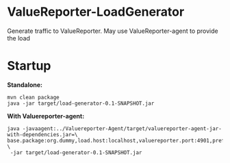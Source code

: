 # ValueReporter-LoadGenerator
Generate traffic to ValueReporter. May use ValueReporter-agent to provide the load

Startup
=====

__Standalone:__
```
mvn clean package
java -jar target/load-generator-0.1-SNAPSHOT.jar 
```
__With Valuereporter-agent:__

```
java -javaagent:../Valuereporter-Agent/target/valuereporter-agent-jar-with-dependencies.jar=\
base.package:org.dummy,load.host:localhost,valuereporter.port:4901,prefix:myService \
 -jar target/load-generator-0.1-SNAPSHOT.jar
```
